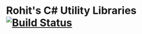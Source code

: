 # Rohit's C# Utility Libraries [![Build Status](https://travis-ci.com/rohitramu/roramu-csharp-util.svg?branch=master)](https://travis-ci.com/rohitramu/roramu-csharp-util)
